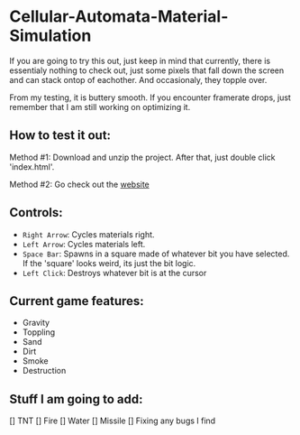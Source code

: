# Cellular-Automata-Material-Simulation

If you are going to try this out, just keep in mind that currently, there is essentialy nothing to check out, just some pixels that fall down the screen and can stack ontop of eachother. And occasionaly, they topple over.

From my testing, it is buttery smooth. If you encounter framerate drops, just remember that I am still working on optimizing it.

## How to test it out:

Method #1:
  Download and unzip the project. After that, just double click 'index.html'.
  
Method #2:
  Go check out the [website](https://material-simulation.herokuapp.com/)

## Controls:

- `Right Arrow`: Cycles materials right.
- `Left Arrow`: Cycles materials left.
- `Space Bar`: Spawns in a square made of whatever bit you have selected. If the 'square' looks weird, its just the bit logic.
- `Left Click`: Destroys whatever bit is at the cursor

## Current game features:

- Gravity
- Toppling
- Sand
- Dirt
- Smoke
- Destruction

## Stuff I am going to add:

[] TNT
[] Fire
[] Water
[] Missile
[] Fixing any bugs I find
